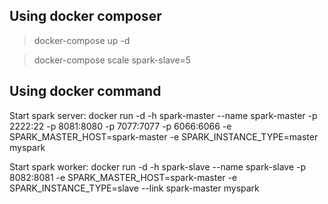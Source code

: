 
Using docker composer
---------------------

> docker-compose up -d

> docker-compose scale spark-slave=5


Using docker command
--------------------

Start spark server:
docker run -d -h spark-master --name spark-master -p 2222:22 -p 8081:8080 -p 7077:7077 -p 6066:6066 -e SPARK_MASTER_HOST=spark-master -e SPARK_INSTANCE_TYPE=master myspark

Start spark worker:
docker run -d -h spark-slave --name spark-slave -p 8082:8081 -e SPARK_MASTER_HOST=spark-master -e SPARK_INSTANCE_TYPE=slave --link spark-master myspark


